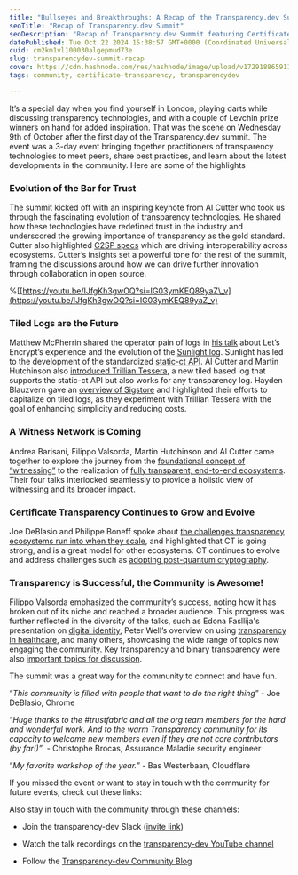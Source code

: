 ```yaml
---
title: "Bullseyes and Breakthroughs: A Recap of the Transparency.dev Summit"
seoTitle: "Recap of Transparency.dev Summit"
seoDescription: "Recap of Transparency.dev Summit featuring Certificate Transparency, Key Transparency, Binary Transparency, Sigstore & Sigsum."
datePublished: Tue Oct 22 2024 15:38:57 GMT+0000 (Coordinated Universal Time)
cuid: cm2km1vl100030algepmud73e
slug: transparencydev-summit-recap
cover: https://cdn.hashnode.com/res/hashnode/image/upload/v1729188659116/5c15a7de-23a4-43fa-9fdf-84cee2ff3e9d.jpeg
tags: community, certificate-transparency, transparencydev

---
```


It’s a special day when you find yourself in London, playing darts while discussing transparency technologies, and with a couple of Levchin prize winners on hand for added inspiration. That was the scene on Wednesday 9th of October after the first day of the Transparency.dev summit. The event was a 3-day event bringing together practitioners of transparency technologies to meet peers, share best practices, and learn about the latest developments in the community. Here are some of the highlights

### Evolution of the Bar for Trust

The summit kicked off with an inspiring keynote from Al Cutter who took us through the fascinating evolution of transparency technologies. He shared how these technologies have redefined trust in the industry and underscored the growing importance of transparency as the gold standard. Cutter also highlighted [C2SP specs](https://github.com/C2SP/C2SP/tree/main) which are driving interoperability across ecosystems. Cutter’s insights set a powerful tone for the rest of the summit, framing the discussions around how we can drive further innovation through collaboration in open source.

%\[[https://youtu.be/IJfgKh3gwOQ?si=IG03ymKEQ89yaZ\_v](https://youtu.be/IJfgKh3gwOQ?si=IG03ymKEQ89yaZ_v)

### Tiled Logs are the Future

Matthew McPherrin shared the operator pain of logs in [his talk](https://youtu.be/QZnz8pvsN_w?si=8f5fXNk6cnfbCd-N) about Let’s Encrypt’s experience and the evolution of the [Sunlight log](https://sunlight.dev/). Sunlight has led to the development of the standardized [static-ct API](https://github.com/C2SP/C2SP/blob/main/static-ct-api.md). Al Cutter and Martin Hutchinson also [introduced Trillian Tessera](https://youtu.be/9j_8FbQ9qSc?si=qn0ET1uhfToEC7co), a new tiled based log that supports the static-ct API but also works for any transparency log. Hayden Blauzvern gave an [overview of Sigstore](https://youtu.be/au_nkj0iBj8?si=vMZI_f1GsxInJWIB) and highlighted their efforts to capitalize on tiled logs, as they experiment with Trillian Tessera with the goal of enhancing simplicity and reducing costs.

### A Witness Network is Coming

Andrea Barisani, Filippo Valsorda, Martin Hutchinson and Al Cutter came together to explore the journey from the [foundational concept of “witnessing”](https://youtu.be/v9cgvZXRRZU?si=DGhVbxfJZzvwM_Lc) to the realization of [fully transparent, end-to-end ecosystems](https://youtu.be/uZXESulUuKA?si=bLCbHBhALvBNlWCL). Their four talks interlocked seamlessly to provide a holistic view of witnessing and its broader impact.

### Certificate Transparency Continues to Grow and Evolve

Joe DeBlasio and Philippe Boneff spoke about [the challenges transparency ecosystems run into when they scale](https://youtu.be/59PU99hQfro?si=nAxmpDW2Acrh_6Db), and highlighted that CT is going strong, and is a great model for other ecosystems. CT continues to evolve and address challenges such as [adopting post-quantum cryptography](https://youtu.be/s0HQCx4wy44?si=uNMz1dzbnzCTHseU).

### Transparency is Successful, the Community is Awesome!

Filippo Valsorda emphasized the community’s success, noting how it has broken out of its niche and reached a broader audience. This progress was further reflected in the diversity of the talks, such as Edona Fasllija's presentation on [digital identity](https://youtu.be/6cNQTMQ5Qgg?si=9m0f6jGiMSQa4wKQ), Peter Well’s overview on using [transparency in healthcare](https://youtu.be/Rj8l6Fd_iBg?si=OjBzSlVXRz__mtJ6), and many others, showcasing the wide range of topics now engaging the community. Key transparency and binary transparency were also [important topics for discussion](https://youtu.be/EdnbGrnN9Zg?si=ZVdM9e5lE7zc3JOo).

The summit was a great way for the community to connect and have fun.

“*This community is filled with people that want to do the right thing*” - Joe DeBlasio, Chrome

“*Huge thanks to the #trustfabric and all the org team members for the hard and wonderful work. And to the warm Transparency community for its capacity to welcome new members even if they are not core contributors (by far!)”  -* Christophe Brocas, Assurance Maladie security engineer

“*My favorite workshop of the year.*” - Bas Westerbaan, Cloudflare

If you missed the event or want to stay in touch with the community for future events, check out these links:

Also stay in touch with the community through these channels:

* Join the transparency-dev Slack ([invite link](https://transparency-dev.slack.com/join/shared_invite/zt-2hw3qg8w6-FTaCast0CflW~EuaDTpLwA#/shared-invite/email))
    
* Watch the talk recordings on the [transparency-dev YouTube channel](https://www.youtube.com/channel/UC_CUBXljwl-7tmYeOs-7ukQ)
    
* Follow the [Transparency-dev Community Blog](https://blog.transparency.dev/)